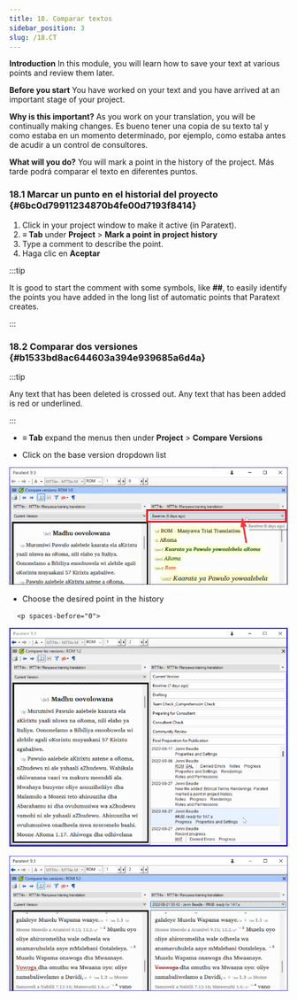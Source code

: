 ```yaml
---
title: 18. Comparar textos
sidebar_position: 3
slug: /18.CT
---
```




**Introduction** In this module, you will learn how to save your text at various points and review them later.


**Before you start** You have worked on your text and you have arrived at an important stage of your project.


**Why is this important?**  As you work on your translation, you will be continually making changes. Es bueno tener una copia de su texto tal y como estaba en un momento determinado, por ejemplo, como estaba antes de acudir a un control de consultores.


**What will you do?**  You will mark a point in the history of the project. Más tarde podrá comparar el texto en diferentes puntos.


### 18.1 Marcar un punto en el historial del proyecto {#6bc0d79911234870b4fe00d7193f8414}

1. Click in your project window to make it active (in Paratext).
1. **≡ Tab** under **Project** &gt; **Mark a point in project history**
1. Type a comment to describe the point.
1. Haga clic en **Aceptar**

:::tip

It is good to start the comment with some symbols, like **##**, to easily identify the points you have added in the long list of automatic points that Paratext creates.

:::




### 18.2 Comparar dos versiones {#b1533bd8ac644603a394e939685a6d4a}


:::tip

Any text that has been deleted is crossed out. Any text that has been added is red or underlined.

:::



- **≡ Tab** expand the menus then under **Project** &gt; **Compare Versions**

<div class='notion-row'>
<div class='notion-column' style={{width: 'calc((100% - (min(32px, 4vw) * 1)) * 0.5)'}}>

- Click on the base version dropdown list

</div><div className='notion-spacer' >
  </p> 
  
  <p spaces-before="0">
    

<div class='notion-column' style={{width: 'calc((100% - (min(32px, 4vw) * 1)) * 0.5)'}}>

![](/notion_imgs/9214547.png)

</div>    
    <div className='notion-spacer' >
    </div>
  </p>
  
  <p spaces-before="0">


<div class='notion-row'>
<div class='notion-column' style={{width: 'calc((100% - (min(32px, 4vw) * 1)) * 0.5000000000000001)'}}>

- Choose the desired point in the history

</div>    
    <div className='notion-spacer' >
      </p> 
      
      <p spaces-before="0">
        

<div class='notion-column' style={{width: 'calc((100% - (min(32px, 4vw) * 1)) * 0.5)'}}>

![](/notion_imgs/1950342118.png)

![](/notion_imgs/621740961.png)

</div>        
        <div className='notion-spacer' >
        </div>
      </p>

